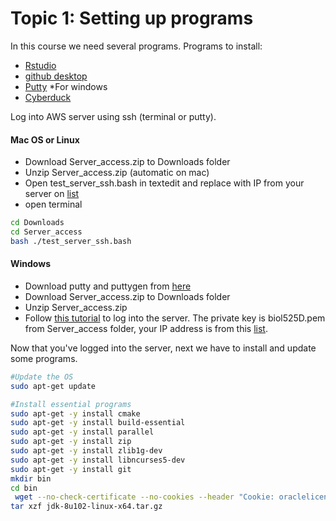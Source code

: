 # Topic 1: Setting up programs

In this course we need several programs. 
Programs to install: 
* [Rstudio](https://www.rstudio.com/products/rstudio/download2/)
* [github desktop](https://desktop.github.com/)
* [Putty](http://www.chiark.greenend.org.uk/~sgtatham/putty/download.html) *For windows
* [Cyberduck](https://cyberduck.io/?l=en)

Log into AWS server using ssh (terminal or putty).
#### Mac OS or Linux

* Download Server_access.zip to Downloads folder
* Unzip Server_access.zip (automatic on mac)
* Open test_server_ssh.bash in textedit and replace <INSERT IP HERE> with IP from your server on [list](https://docs.google.com/spreadsheets/d/1k3o-g60c_3Parf0HDOfSnkjwemwYatn3UJLrNISMUNs/edit?usp=sharing)
* open terminal
```bash
cd Downloads
cd Server_access
bash ./test_server_ssh.bash
```
#### Windows
* Download putty and puttygen from [here](http://www.chiark.greenend.org.uk/~sgtatham/putty/download.html)
* Download Server_access.zip to Downloads folder
* Unzip Server_access.zip
* Follow [this tutorial](https://support.rackspace.com/how-to/logging-in-with-an-ssh-private-key-on-windows/) to log into the server. The private key is biol525D.pem from Server_access folder, your IP address is from this [list](https://docs.google.com/spreadsheets/d/1k3o-g60c_3Parf0HDOfSnkjwemwYatn3UJLrNISMUNs/edit?usp=sharing).


Now that you've logged into the server, next we have to install and update some programs.

```bash
#Update the OS
sudo apt-get update

#Install essential programs
sudo apt-get -y install cmake
sudo apt-get -y install build-essential
sudo apt-get -y install parallel
sudo apt-get -y install zip
sudo apt-get -y install zlib1g-dev
sudo apt-get -y install libncurses5-dev
sudo apt-get -y install git
mkdir bin
cd bin
 wget --no-check-certificate --no-cookies --header "Cookie: oraclelicense=accept-securebackup-cookie" http://download.oracle.com/otn-pub/java/jdk/8u102-b14/jdk-8u102-linux-x64.tar.gz
tar xzf jdk-8u102-linux-x64.tar.gz



